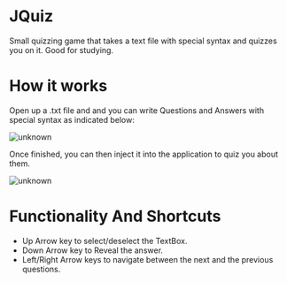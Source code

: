 # JQuiz
Small quizzing game that takes a text file with special syntax and quizzes you on it. Good for studying.

# How it works
Open up a .txt file and and you can write Questions and Answers with special syntax as indicated below:

![unknown](https://user-images.githubusercontent.com/71935713/123854686-b3e4cb80-d927-11eb-87ec-7fba55851030.png)


Once finished, you can then inject it into the application to quiz you about them.

![unknown](https://user-images.githubusercontent.com/71935713/123854871-e8f11e00-d927-11eb-9b59-c36c3c8a470b.png)


# Functionality And Shortcuts
* Up Arrow key to select/deselect the TextBox.
* Down Arrow key to Reveal the answer.
* Left/Right Arrow keys to navigate between the next and the previous questions.

